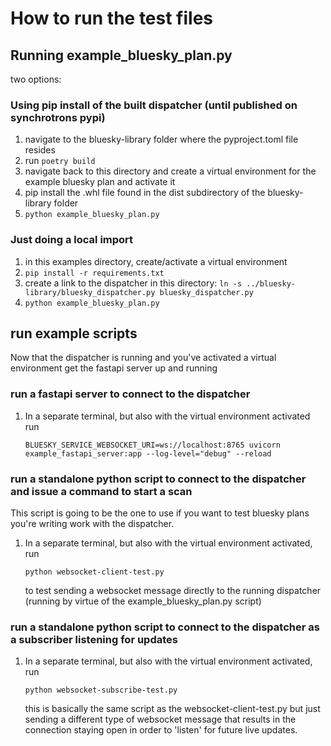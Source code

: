 # How to run the test files

## Running  example_bluesky_plan.py

two options:

### Using pip install of the built dispatcher (until published on synchrotrons pypi)

1. navigate to the bluesky-library folder where the pyproject.toml file resides
1. run `poetry build`
1. navigate back to this directory and create a virtual environment for the
example bluesky plan and activate it
1. pip install the .whl file found in the dist subdirectory of the bluesky-library folder
1. `python example_bluesky_plan.py`

### Just doing a local import

1. in this examples directory, create/activate a virtual environment
1. `pip install -r requirements.txt`
1. create a link to the dispatcher in this directory: `ln -s ../bluesky-library/bluesky_dispatcher.py bluesky_dispatcher.py`
1. `python example_bluesky_plan.py`

## run example scripts

Now that the dispatcher is running and you've activated a virtual environment
get the fastapi server up and running

### run a fastapi server to connect to the dispatcher

1. In a separate terminal, but also with the virtual environment activated run

   `BLUESKY_SERVICE_WEBSOCKET_URI=ws://localhost:8765 uvicorn example_fastapi_server:app --log-level="debug" --reload`
   
### run a standalone python script to connect to the dispatcher and issue a command to start a scan

This script is going to be the one to use if you want to test bluesky plans
you're writing work with the dispatcher.

1. In a separate terminal, but also with the virtual environment activated, run

    `python websocket-client-test.py`

    to test sending a websocket message directly to the running dispatcher
    (running by virtue of the example_bluesky_plan.py script)
    
### run a standalone python script to connect to the dispatcher as a subscriber listening for updates

1. In a separate terminal, but also with the virtual environment activated, run

    `python websocket-subscribe-test.py`

    this is basically the same script as the websocket-client-test.py
    but just sending a different type of websocket message that results in the
    connection staying open in order to 'listen' for future live updates.
